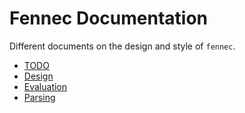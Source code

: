 # Fennec Documentation

Different documents on the design and style of `fennec`.

- [TODO](TODO.md)
- [Design](DESIGN.md)
- [Evaluation](evaluation.md)
- [Parsing](parsing.md)